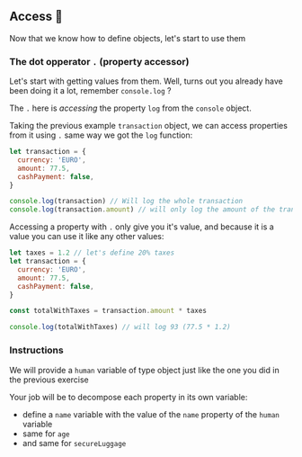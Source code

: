 ## Access 🔑

Now that we know how to define objects, let's start to use them

### The dot opperator `.` (property accessor)

Let's start with getting values from them. Well, turns out you already have been
doing it a lot, remember `console.log` ?

The `.` here is *accessing* the property `log` from the `console` object.

Taking the previous example `transaction` object, we can access properties
from it using `.` same way we got the `log` function:

```js
let transaction = {
  currency: 'EURO',
  amount: 77.5,
  cashPayment: false,
}

console.log(transaction) // Will log the whole transaction
console.log(transaction.amount) // will only log the amount of the transaction
```

Accessing a property with `.` only give you it's value, and
because it is a value you can use it like any other values:


```js
let taxes = 1.2 // let's define 20% taxes
let transaction = {
  currency: 'EURO',
  amount: 77.5,
  cashPayment: false,
}

const totalWithTaxes = transaction.amount * taxes

console.log(totalWithTaxes) // will log 93 (77.5 * 1.2)
```

### Instructions

We will provide a `human` variable of type object just like the one you did in
the previous exercise

Your job will be to decompose each property in its own variable:

- define a `name` variable with the value of the `name` property of the `human`
  variable
- same for `age`
- and same for `secureLuggage`
